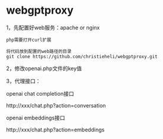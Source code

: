 # webgptproxy


1，先配置好web服务：apache or nginx
    
    php需要打开curl扩展
    
    将代码放到配置的web路径的目录
    git clone https://github.com/christieheli/webgptproxy.git

2，修改openai.php文件的key值

3，代理接口：
  
  openai chat completion接口
  
  http://xxx/chat.php?action=conversation
  
  openai embeddings接口
  
  http://xxx/chat.php?action=embeddings
